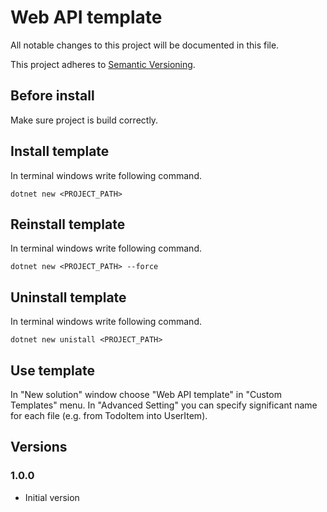 # Web API template
All notable changes to this project will be documented in this file.

This project adheres to [Semantic Versioning](http://semver.org/spec/v2.0.0.html).


## Before install
Make sure project is build correctly.

## Install template
In terminal windows write following command.
```
dotnet new <PROJECT_PATH>
```

## Reinstall template
In terminal windows write following command.
```
dotnet new <PROJECT_PATH> --force
```

## Uninstall template
In terminal windows write following command.
```
dotnet new unistall <PROJECT_PATH>
```

## Use template
In "New solution" window choose "Web API template" in "Custom Templates" menu.
In "Advanced Setting" you can specify significant name for each file (e.g. from TodoItem into UserItem).


## Versions
### 1.0.0
- Initial version